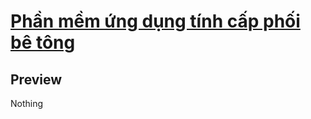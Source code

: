 # [Phần mềm ứng dụng tính cấp phối bê tông](https://capphoibetongtlu.github.io/)


## Preview
Nothing

